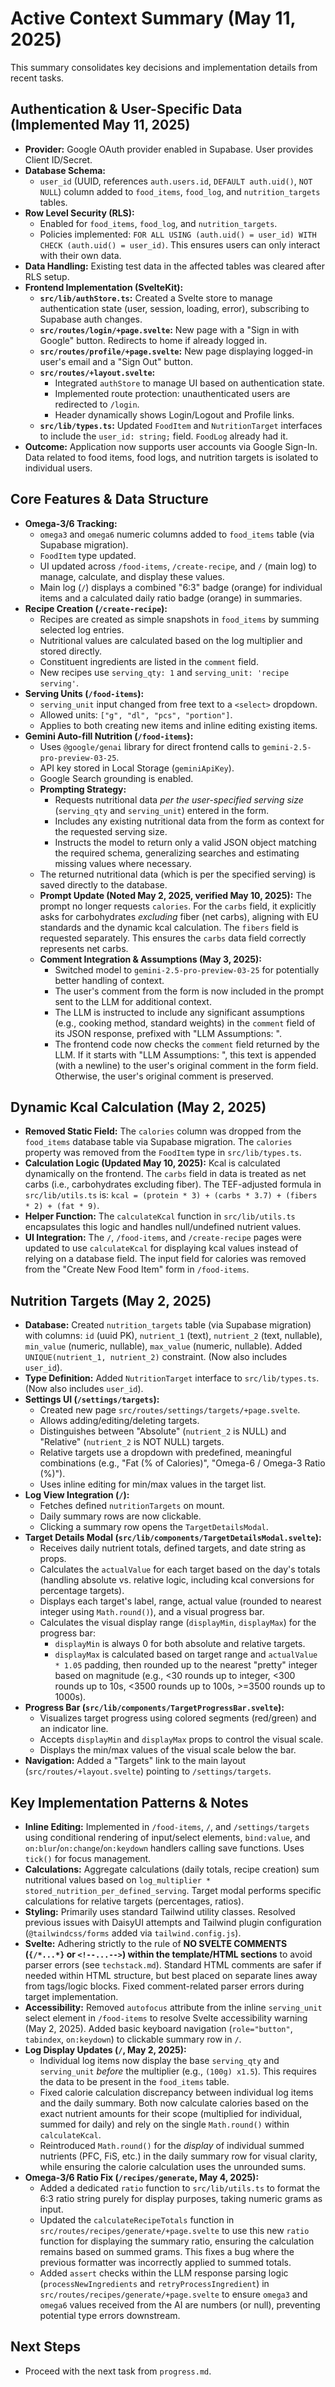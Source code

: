 # Active Context Summary (May 11, 2025)

This summary consolidates key decisions and implementation details from recent tasks.

## Authentication & User-Specific Data (Implemented May 11, 2025)

*   **Provider:** Google OAuth provider enabled in Supabase. User provides Client ID/Secret.
*   **Database Schema:**
    *   `user_id` (UUID, references `auth.users.id`, `DEFAULT auth.uid()`, `NOT NULL`) column added to `food_items`, `food_log`, and `nutrition_targets` tables.
*   **Row Level Security (RLS):**
    *   Enabled for `food_items`, `food_log`, and `nutrition_targets`.
    *   Policies implemented: `FOR ALL USING (auth.uid() = user_id) WITH CHECK (auth.uid() = user_id)`. This ensures users can only interact with their own data.
*   **Data Handling:** Existing test data in the affected tables was cleared after RLS setup.
*   **Frontend Implementation (SvelteKit):**
    *   **`src/lib/authStore.ts`:** Created a Svelte store to manage authentication state (user, session, loading, error), subscribing to Supabase auth changes.
    *   **`src/routes/login/+page.svelte`:** New page with a "Sign in with Google" button. Redirects to home if already logged in.
    *   **`src/routes/profile/+page.svelte`:** New page displaying logged-in user's email and a "Sign Out" button.
    *   **`src/routes/+layout.svelte`:**
        *   Integrated `authStore` to manage UI based on authentication state.
        *   Implemented route protection: unauthenticated users are redirected to `/login`.
        *   Header dynamically shows Login/Logout and Profile links.
    *   **`src/lib/types.ts`:** Updated `FoodItem` and `NutritionTarget` interfaces to include the `user_id: string;` field. `FoodLog` already had it.
*   **Outcome:** Application now supports user accounts via Google Sign-In. Data related to food items, food logs, and nutrition targets is isolated to individual users.

## Core Features & Data Structure

*   **Omega-3/6 Tracking:**
    *   `omega3` and `omega6` numeric columns added to `food_items` table (via Supabase migration).
    *   `FoodItem` type updated.
    *   UI updated across `/food-items`, `/create-recipe`, and `/` (main log) to manage, calculate, and display these values.
    *   Main log (`/`) displays a combined "6:3" badge (orange) for individual items and a calculated daily ratio badge (orange) in summaries.
*   **Recipe Creation (`/create-recipe`):**
    *   Recipes are created as simple snapshots in `food_items` by summing selected log entries.
    *   Nutritional values are calculated based on the log multiplier and stored directly.
    *   Constituent ingredients are listed in the `comment` field.
    *   New recipes use `serving_qty: 1` and `serving_unit: 'recipe serving'`.
*   **Serving Units (`/food-items`):**
    *   `serving_unit` input changed from free text to a `<select>` dropdown.
    *   Allowed units: `["g", "dl", "pcs", "portion"]`.
    *   Applies to both creating new items and inline editing existing items.
*   **Gemini Auto-fill Nutrition (`/food-items`):**
    *   Uses `@google/genai` library for direct frontend calls to `gemini-2.5-pro-preview-03-25`.
    *   API key stored in Local Storage (`geminiApiKey`).
    *   Google Search grounding is enabled.
    *   **Prompting Strategy:**
        *   Requests nutritional data *per the user-specified serving size* (`serving_qty` and `serving_unit`) entered in the form.
        *   Includes any existing nutritional data from the form as context for the requested serving size.
        *   Instructs the model to return only a valid JSON object matching the required schema, generalizing searches and estimating missing values where necessary.
    *   The returned nutritional data (which is per the specified serving) is saved directly to the database.
    *   **Prompt Update (Noted May 2, 2025, verified May 10, 2025):** The prompt no longer requests `calories`. For the `carbs` field, it explicitly asks for carbohydrates *excluding* fiber (net carbs), aligning with EU standards and the dynamic kcal calculation. The `fibers` field is requested separately. This ensures the `carbs` data field correctly represents net carbs.
    *   **Comment Integration & Assumptions (May 3, 2025):**
        *   Switched model to `gemini-2.5-pro-preview-03-25` for potentially better handling of context.
        *   The user's comment from the form is now included in the prompt sent to the LLM for additional context.
        *   The LLM is instructed to include any significant assumptions (e.g., cooking method, standard weights) in the `comment` field of its JSON response, prefixed with "LLM Assumptions: ".
        *   The frontend code now checks the `comment` field returned by the LLM. If it starts with "LLM Assumptions: ", this text is appended (with a newline) to the user's original comment in the form field. Otherwise, the user's original comment is preserved.

## Dynamic Kcal Calculation (May 2, 2025)

*   **Removed Static Field:** The `calories` column was dropped from the `food_items` database table via Supabase migration. The `calories` property was removed from the `FoodItem` type in `src/lib/types.ts`.
*   **Calculation Logic (Updated May 10, 2025):** Kcal is calculated dynamically on the frontend. The `carbs` field in data is treated as net carbs (i.e., carbohydrates excluding fiber). The TEF-adjusted formula in `src/lib/utils.ts` is: `kcal = (protein * 3) + (carbs * 3.7) + (fibers * 2) + (fat * 9)`.
*   **Helper Function:** The `calculateKcal` function in `src/lib/utils.ts` encapsulates this logic and handles null/undefined nutrient values.
*   **UI Integration:** The `/`, `/food-items`, and `/create-recipe` pages were updated to use `calculateKcal` for displaying kcal values instead of relying on a database field. The input field for calories was removed from the "Create New Food Item" form in `/food-items`.

## Nutrition Targets (May 2, 2025)

*   **Database:** Created `nutrition_targets` table (via Supabase migration) with columns: `id` (uuid PK), `nutrient_1` (text), `nutrient_2` (text, nullable), `min_value` (numeric, nullable), `max_value` (numeric, nullable). Added `UNIQUE(nutrient_1, nutrient_2)` constraint. (Now also includes `user_id`).
*   **Type Definition:** Added `NutritionTarget` interface to `src/lib/types.ts`. (Now also includes `user_id`).
*   **Settings UI (`/settings/targets`):**
    *   Created new page `src/routes/settings/targets/+page.svelte`.
    *   Allows adding/editing/deleting targets.
    *   Distinguishes between "Absolute" (`nutrient_2` is NULL) and "Relative" (`nutrient_2` is NOT NULL) targets.
    *   Relative targets use a dropdown with predefined, meaningful combinations (e.g., "Fat (% of Calories)", "Omega-6 / Omega-3 Ratio (%)").
    *   Uses inline editing for min/max values in the target list.
*   **Log View Integration (`/`):**
    *   Fetches defined `nutritionTargets` on mount.
    *   Daily summary rows are now clickable.
    *   Clicking a summary row opens the `TargetDetailsModal`.
*   **Target Details Modal (`src/lib/components/TargetDetailsModal.svelte`):**
    *   Receives daily nutrient totals, defined targets, and date string as props.
    *   Calculates the `actualValue` for each target based on the day's totals (handling absolute vs. relative logic, including kcal conversions for percentage targets).
    *   Displays each target's label, range, actual value (rounded to nearest integer using `Math.round()`), and a visual progress bar.
    *   Calculates the visual display range (`displayMin`, `displayMax`) for the progress bar:
        *   `displayMin` is always 0 for both absolute and relative targets.
        *   `displayMax` is calculated based on target range and `actualValue * 1.05` padding, then rounded up to the nearest "pretty" integer based on magnitude (e.g., <30 rounds up to integer, <300 rounds up to 10s, <3500 rounds up to 100s, >=3500 rounds up to 1000s).
*   **Progress Bar (`src/lib/components/TargetProgressBar.svelte`):**
    *   Visualizes target progress using colored segments (red/green) and an indicator line.
    *   Accepts `displayMin` and `displayMax` props to control the visual scale.
    *   Displays the min/max values of the visual scale below the bar.
*   **Navigation:** Added a "Targets" link to the main layout (`src/routes/+layout.svelte`) pointing to `/settings/targets`.

## Key Implementation Patterns & Notes

*   **Inline Editing:** Implemented in `/food-items`, `/`, and `/settings/targets` using conditional rendering of input/select elements, `bind:value`, and `on:blur`/`on:change`/`on:keydown` handlers calling save functions. Uses `tick()` for focus management.
*   **Calculations:** Aggregate calculations (daily totals, recipe creation) sum nutritional values based on `log_multiplier * stored_nutrition_per_defined_serving`. Target modal performs specific calculations for relative targets (percentages, ratios).
*   **Styling:** Primarily uses standard Tailwind utility classes. Resolved previous issues with DaisyUI attempts and Tailwind plugin configuration (`@tailwindcss/forms` added via `tailwind.config.js`).
*   **Svelte:** Adhering strictly to the rule of **NO SVELTE COMMENTS (`{/*...*}` or `<!--...-->`) within the template/HTML sections** to avoid parser errors (see `techstack.md`). Standard HTML comments are safer if needed within HTML structure, but best placed on separate lines away from tags/logic blocks. Fixed comment-related parser errors during target implementation.
*   **Accessibility:** Removed `autofocus` attribute from the inline `serving_unit` select element in `/food-items` to resolve Svelte accessibility warning (May 2, 2025). Added basic keyboard navigation (`role="button"`, `tabindex`, `on:keydown`) to clickable summary row in `/`.
*   **Log Display Updates (`/`, May 2, 2025):**
    *   Individual log items now display the base `serving_qty` and `serving_unit` *before* the multiplier (e.g., `(100g) x1.5`). This requires the data to be present in the `food_items` table.
    *   Fixed calorie calculation discrepancy between individual log items and the daily summary. Both now calculate calories based on the exact nutrient amounts for their scope (multiplied for individual, summed for daily) and rely on the single `Math.round()` within `calculateKcal`.
    *   Reintroduced `Math.round()` for the *display* of individual summed nutrients (PFC, FiS, etc.) in the daily summary row for visual clarity, while ensuring the calorie calculation uses the unrounded sums.
*   **Omega-3/6 Ratio Fix (`/recipes/generate`, May 4, 2025):**
    *   Added a dedicated `ratio` function to `src/lib/utils.ts` to format the 6:3 ratio string purely for display purposes, taking numeric grams as input.
    *   Updated the `calculateRecipeTotals` function in `src/routes/recipes/generate/+page.svelte` to use this new `ratio` function for displaying the summary ratio, ensuring the calculation remains based on summed grams. This fixes a bug where the previous formatter was incorrectly applied to summed totals.
    *   Added `assert` checks within the LLM response parsing logic (`processNewIngredients` and `retryProcessIngredient`) in `src/routes/recipes/generate/+page.svelte` to ensure `omega3` and `omega6` values received from the AI are numbers (or null), preventing potential type errors downstream.

## Next Steps

*   Proceed with the next task from `progress.md`.
